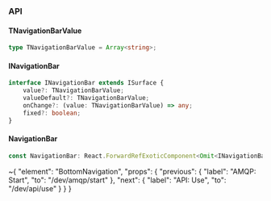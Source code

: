 

### API

#### TNavigationBarValue

```ts
type TNavigationBarValue = Array<string>;
```

#### INavigationBar

```ts
interface INavigationBar extends ISurface {
    value?: TNavigationBarValue;
    valueDefault?: TNavigationBarValue;
    onChange?: (value: TNavigationBarValue) => any;
    fixed?: boolean;
}
```

#### NavigationBar

```ts
const NavigationBar: React.ForwardRefExoticComponent<Omit<INavigationBar, "ref"> & React.RefAttributes<unknown>>;
```


~{
  "element": "BottomNavigation",
  "props": {
    "previous": {
      "label": "AMQP: Start",
      "to": "/dev/amqp/start"
    },
    "next": {
      "label": "API: Use",
      "to": "/dev/api/use"
    }
  }
}
